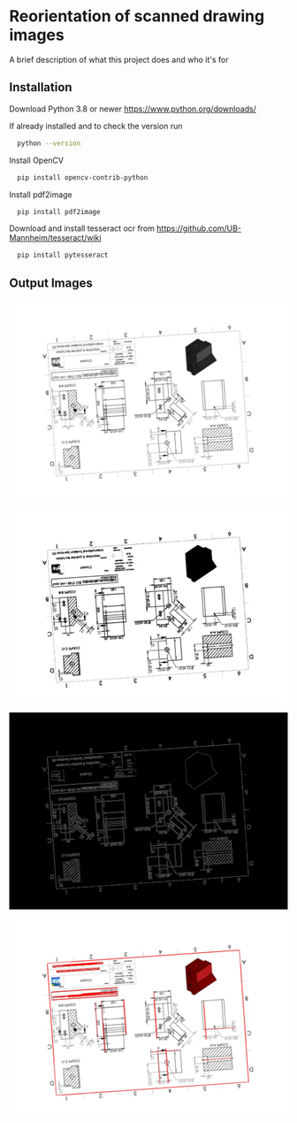 
# Reorientation of scanned drawing images

A brief description of what this project does and who it's for


## Installation

Download Python 3.8 or newer 
https://www.python.org/downloads/

If already installed and to check the version run

```bash
  python --version
```
Install OpenCV
```bash
  pip install opencv-contrib-python
```
Install pdf2image
```bash
  pip install pdf2image
```

Download and install tesseract ocr from https://github.com/UB-Mannheim/tesseract/wiki
```bash
  pip install pytesseract
```

## Output Images

![alt text](https://github.com/guruadp/reorientation-of-scanned-drawing-images/blob/main/output/gray.jpg?raw=true)

![alt text](https://github.com/guruadp/reorientation-of-scanned-drawing-images/blob/main/output/binary.jpg?raw=true)

![alt text](https://github.com/guruadp/reorientation-of-scanned-drawing-images/blob/main/output/canny.jpg?raw=true)

![alt text](https://github.com/guruadp/reorientation-of-scanned-drawing-images/blob/main/output/hough.jpg?raw=true)
